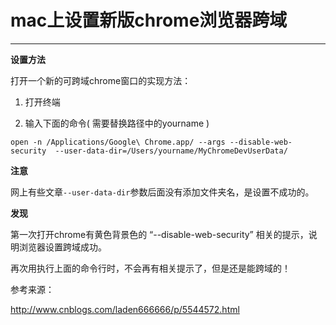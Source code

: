 # mac上设置新版chrome浏览器跨域
___
**设置方法**

打开一个新的可跨域chrome窗口的实现方法：

1. 打开终端

2. 输入下面的命令( 需要替换路径中的yourname )

```
open -n /Applications/Google\ Chrome.app/ --args --disable-web-security  --user-data-dir=/Users/yourname/MyChromeDevUserData/
```

**注意**

网上有些文章`--user-data-dir`参数后面没有添加文件夹名，是设置不成功的。

**发现**

第一次打开chrome有黄色背景色的 “--disable-web-security” 相关的提示，说明浏览器设置跨域成功。

再次用执行上面的命令行时，不会再有相关提示了，但是还是能跨域的！

 

参考来源：

http://www.cnblogs.com/laden666666/p/5544572.html
